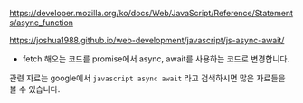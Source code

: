 https://developer.mozilla.org/ko/docs/Web/JavaScript/Reference/Statements/async_function

https://joshua1988.github.io/web-development/javascript/js-async-await/

- fetch 해오는 코드를 promise에서 async, await를 사용하는 코드로 변경합니다.

관련 자료는 google에서 `javascript async await` 라고 검색하시면 많은 자료들을 볼 수 있습니다.